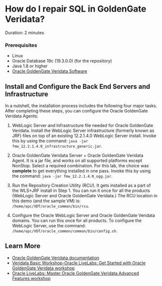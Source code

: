 # How do I repair SQL in GoldenGate Veridata?
Duration: 2 minutes

### Prerequisites
  * Linux
  * Oracle Database 19c (19.3.0.0) (for the repository)
  * Java 1.8 or higher
  * [Oracle GoldenGate Veridata Software](https://www.oracle.com/middleware/technologies/goldengate-downloads.html)

## Install and Configure the Back End Servers and Infrastructure

In a nutshell, the installation process includes the following four major tasks. After completing these steps, you can configure the Oracle GoldenGate Veridata Agents:

1. WebLogic Server and Infrastructure file needed for Oracle GoldenGate Veridata. Install the WebLogic Server infrastructure (formerly known as JRF) files on top of an existing 12.2.1.4.0 WebLogic Server install. Invoke this by using the command: `java -jar fmw_12.2.1.4.0_infrastructure_generic.jar`.

2. Oracle GoldenGate Veridata Server + Oracle GoldenGate Veridata Agent. It is a jar file, and works on all supported platforms except NonStop. Select a required combination. For this lab, the choice was **complete** to get everything installed in one pass. Invoke this by using the command: `java -jar fmw_12.2.1.4.0_ogg.jar`.

3. Run the Repository Creation Utility (RCU). It gets installed as a part of the WLS+JRF install in Step 1. You can run it once for all the products (WebLogic Server and Oracle GoldenGate Veridata.) The RCU location in this demo (and the sample VM) is: `/home/opc/VDT/oracle_common/bin/rcu`.

4. Configure the Oracle WebLogic Server and Oracle GoldenGate Veridata domains. You can run this once for all products. To configure the WebLogic Server, use the command: `/home/opc/VDT/oracle_common/common/bin/config.sh`.

## Learn More

* [Oracle GoldenGate Veridata documentation](https://docs.oracle.com/en/middleware/goldengate/veridata/12.2.1.4/index.html)
* [Veridata Basic Workshop-Oracle LiveLabs: Get Started with Oracle GoldenGate Veridata workshop](https://apexapps.oracle.com/pls/apex/dbpm/r/livelabs/view-workshop?wid=833)
* [Oracle LiveLabs: Master Oracle GoldenGate Veridata Advanced Features workshop](https://apexapps.oracle.com/pls/apex/dbpm/r/livelabs/view-workshop?wid=913)
